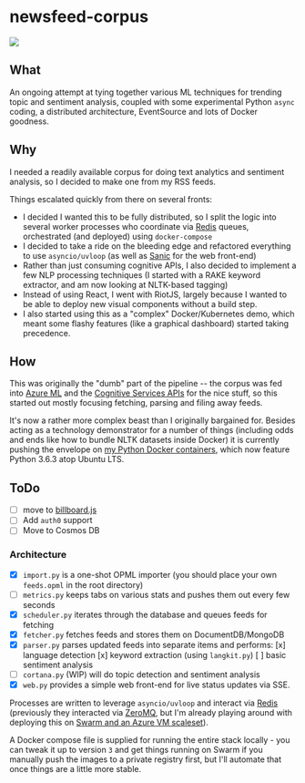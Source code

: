 # newsfeed-corpus

<img src="https://raw.githubusercontent.com/rcarmo/newsfeed-corpus/master/screenshots/2017-12-10.png" style="max-width: 100%; height: auto">

## What

An ongoing attempt at tying together various ML techniques for trending topic and sentiment analysis, coupled with some experimental Python `async` coding, a distributed architecture, EventSource and lots of Docker goodness.

## Why

I needed a readily available corpus for doing text analytics and sentiment analysis, so I decided to make one from my RSS feeds.

Things escalated quickly from there on several fronts:

* I decided I wanted this to be fully distributed, so I split the logic into several worker processes who coordinate via [Redis][redis] queues, orchestrated (and deployed) using `docker-compose`
* I decided to take a ride on the bleeding edge and refactored everything to use `asyncio/uvloop` (as well as [Sanic][sanic] for the web front-end)
* Rather than just consuming cognitive APIs, I also decided to implement a few NLP processing techniques (I started with a RAKE keyword extractor, and am now looking at NLTK-based tagging)
* Instead of using React, I went with RiotJS, largely because I wanted to be able to deploy new visual components without a build step.
* I also started using this as a "complex" Docker/Kubernetes demo, which meant some flashy features (like a graphical dashboard) started taking precedence.

## How

This was originally the "dumb" part of the pipeline -- the corpus was fed into [Azure ML][aml] and the [Cognitive Services APIs][csa] for the nice stuff, so this started out mostly focusing fetching, parsing and filing away feeds.

It's now a rather more complex beast than I originally bargained for. Besides acting as a technology demonstrator for a number of things (including odds and ends like how to bundle NLTK datasets inside Docker) it is currently pushing the envelope on [my Python Docker containers][ap], which now feature Python 3.6.3 atop Ubuntu LTS.

## ToDo

* [ ] move to [billboard.js](https://github.com/naver/billboard.js)
* [ ] Add `auth0` support
* [ ] Move to Cosmos DB

### Architecture

* [x] `import.py` is a one-shot OPML importer (you should place your own `feeds.opml` in the root directory)
* [ ] `metrics.py` keeps tabs on various stats and pushes them out every few seconds
* [x] `scheduler.py` iterates through the database and queues feeds for fetching 
* [x] `fetcher.py` fetches feeds and stores them on DocumentDB/MongoDB
* [x] `parser.py` parses updated feeds into separate items and performs:
      [x] language detection
      [x] keyword extraction (using `langkit.py`)
      [ ] basic sentiment analysis
* [ ] `cortana.py` (WIP) will do topic detection and sentiment analysis
* [x] `web.py` provides a simple web front-end for live status updates via SSE.

Processes are written to leverage `asyncio/uvloop` and interact via [Redis][redis] (previously they interacted via [ZeroMQ][0mq], but I'm already playing around with deploying this on [Swarm and an Azure VM scaleset][swarm]). 

A Docker compose file is supplied for running the entire stack locally - you can tweak it up to version `3` and get things running on Swarm if you manually push the images to a private registry first, but I'll automate that once things are a little more stable.

[0mq]: https://github.com/aio-libs/aiozmq
[csa]: https://www.microsoft.com/cognitive-services
[aml]: https://studio.azureml.net
[ap]: https://github.com/rcarmo/alpine-python
[swarm]: https://github.com/rcarmo/azure-docker-swarm-cluster
[sanic]: http://sanic.readthedocs.io
[piku]: https://github.com/rcarmo/piku
[redis]: http://redis.io
